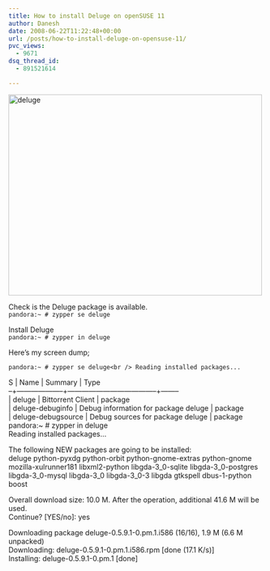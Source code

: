 ```yaml
---
title: How to install Deluge on openSUSE 11
author: Danesh
date: 2008-06-22T11:22:48+00:00
url: /posts/how-to-install-deluge-on-opensuse-11/
pvc_views:
  - 9671
dsq_thread_id:
  - 891521614

---
```

[<img loading="lazy" class="alignnone size-medium wp-image-629" title="deluge" src="/wp-content/uploads/2008/06/deluge.png" alt="deluge" width="500" height="397" />][1]

Check is the Deluge package is available.  
`pandora:~ # zypper se deluge`

Install Deluge  
`pandora:~ # zypper in deluge`  
<!--more-->Here&#8217;s my screen dump;

`pandora:~ # zypper se deluge<br />
Reading installed packages...`

S | Name | Summary | Type  
&#8211;+&#8212;&#8212;&#8212;&#8212;&#8212;&#8212;&#8211;+&#8212;&#8212;&#8212;&#8212;&#8212;&#8212;&#8212;&#8212;&#8212;&#8212;&#8212;&#8212;&#8211;+&#8212;&#8212;&#8211;  
| deluge | Bittorrent Client | package  
| deluge-debuginfo | Debug information for package deluge | package  
| deluge-debugsource | Debug sources for package deluge | package  
pandora:~ # zypper in deluge  
Reading installed packages&#8230;

The following NEW packages are going to be installed:  
deluge python-pyxdg python-orbit python-gnome-extras python-gnome  
mozilla-xulrunner181 libxml2-python libgda-3\_0-sqlite libgda-3\_0-postgres  
libgda-3\_0-mysql libgda-3\_0 libgda-3_0-3 libgda gtkspell dbus-1-python boost

Overall download size: 10.0 M. After the operation, additional 41.6 M will be used.  
Continue? [YES/no]: yes

Downloading package deluge-0.5.9.1-0.pm.1.i586 (16/16), 1.9 M (6.6 M unpacked)  
Downloading: deluge-0.5.9.1-0.pm.1.i586.rpm [done (17.1 K/s)]  
Installing: deluge-0.5.9.1-0.pm.1 [done]

 [1]: /wp-content/uploads/2008/06/deluge.png